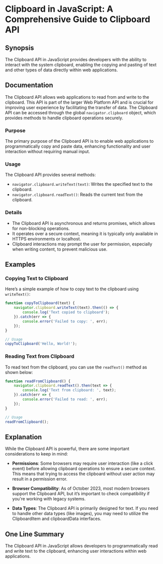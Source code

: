 <!--
Meta Description: # Clipboard in JavaScript: A Comprehensive Guide to Clipboard API ## Synopsis The Clipboard API in JavaScript provides developers with the ability to ...
Meta Keywords: clipboard, text, api, user, javascript
-->

# Clipboard in JavaScript: A Comprehensive Guide to Clipboard API

## Synopsis
The Clipboard API in JavaScript provides developers with the ability to interact with the system clipboard, enabling the copying and pasting of text and other types of data directly within web applications.

## Documentation
The Clipboard API allows web applications to read from and write to the clipboard. This API is part of the larger Web Platform API and is crucial for improving user experience by facilitating the transfer of data. The Clipboard API can be accessed through the global `navigator.clipboard` object, which provides methods to handle clipboard operations securely.

### Purpose
The primary purpose of the Clipboard API is to enable web applications to programmatically copy and paste data, enhancing functionality and user interaction without requiring manual input.

### Usage
The Clipboard API provides several methods:
- `navigator.clipboard.writeText(text)`: Writes the specified text to the clipboard.
- `navigator.clipboard.readText()`: Reads the current text from the clipboard.

### Details
- The Clipboard API is asynchronous and returns promises, which allows for non-blocking operations.
- It operates over a secure context, meaning it is typically only available in HTTPS environments or localhost.
- Clipboard interactions may prompt the user for permission, especially when writing content, to prevent malicious use.

## Examples

### Copying Text to Clipboard
Here’s a simple example of how to copy text to the clipboard using `writeText()`:

```javascript
function copyToClipboard(text) {
    navigator.clipboard.writeText(text).then(() => {
        console.log('Text copied to clipboard');
    }).catch(err => {
        console.error('Failed to copy: ', err);
    });
}

// Usage
copyToClipboard('Hello, World!');
```

### Reading Text from Clipboard
To read text from the clipboard, you can use the `readText()` method as shown below:

```javascript
function readFromClipboard() {
    navigator.clipboard.readText().then(text => {
        console.log('Text from clipboard: ', text);
    }).catch(err => {
        console.error('Failed to read: ', err);
    });
}

// Usage
readFromClipboard();
```

## Explanation
While the Clipboard API is powerful, there are some important considerations to keep in mind:

- **Permissions**: Some browsers may require user interaction (like a click event) before allowing clipboard operations to ensure a secure context. This means that trying to access the clipboard without user action may result in a permission error.
  
- **Browser Compatibility**: As of October 2023, most modern browsers support the Clipboard API, but it’s important to check compatibility if you're working with legacy systems.

- **Data Types**: The Clipboard API is primarily designed for text. If you need to handle other data types (like images), you may need to utilize the ClipboardItem and clipboardData interfaces.

## One Line Summary
The Clipboard API in JavaScript allows developers to programmatically read and write text to the clipboard, enhancing user interactions within web applications.